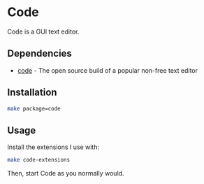 # Code

Code is a GUI text editor.

## Dependencies

- [code][code] - The open source build of a popular non-free text editor

## Installation

```sh
make package=code
```

## Usage

Install the extensions I use with:

```sh
make code-extensions
```

Then, start Code as you normally would.

[code]: https://www.archlinux.org/packages/community/x86_64/code/
